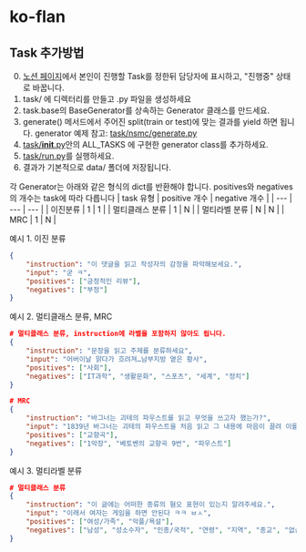 # ko-flan



## Task 추가방법
0. [노션 페이지](https://www.notion.so/c421dc9deeec42e092a1631602723ddb?v=c0e6ecf3cece4a09a381a91d3ac7dfa3&pvs=4)에서 본인이 진행할 Task를 정한뒤 담당자에 표시하고, "진행중" 상태로 바꿉니다.
1. task/ 에 디렉터리를 만들고 .py 파일을 생성하세요
2. task.base의 BaseGenerator를 상속하는 Generator 클래스를 만드세요.
3. generate() 메서드에서 주어진 split(train or test)에 맞는 결과를 yield 하면 됩니다. generator 예제 참고: [task/nsmc/generate.py](./task/nsmc/generate.py)
4. [task/__init__.py](task/__init__.py)안의 ALL_TASKS 에 구현한 generator class를 추가하세요.
5. [task/run.py](task/run.py)를 실행하세요.
6. 결과가 기본적으로 data/ 폴더에 저장됩니다.


각 Generator는 아래와 같은 형식의 dict를 반환해야 합니다. positives와 negatives의 개수는 task에 따라 다릅니다
| task 유형 | positive 개수 | negative 개수 |
| --- | --- | --- |
| 이진분류 | 1 | 1 |
| 멀티클래스 분류 | 1 | N |
| 멀티라벨 분류 | N | N |
| MRC | 1 | N |

예시 1. 이진 분류
```json
{
    "instruction": "이 댓글을 읽고 작성자의 감정을 파악해보세요.", 
    "input": "굳 ㅋ", 
    "positives": ["긍정적인 리뷰"], 
    "negatives": ["부정"]
}
```

예시 2. 멀티클래스 분류, MRC
```json
# 멀티클래스 분류, instruction에 라벨을 포함하지 않아도 됩니다.
{
    "instruction": "문장을 읽고 주제를 분류하세요",
    "input": "어버이날 맑다가 흐려져…남부지방 옅은 황사",
    "positives": ["사회"],
    "negatives": ["IT과학", "생활문화", "스포츠", "세계", "정치"]
}

# MRC 
{
    "instruction": "바그너는 괴테의 파우스트를 읽고 무엇을 쓰고자 했는가?", 
    "input": "1839년 바그너는 괴테의 파우스트을 처음 읽고 그 내용에 마음이 끌려 이를 소재로 해서 하나의 교향곡을 쓰려는 뜻을 갖는다. 이 시기 바그너는 1838년에 빛 독촉으로 산전수전을 다 걲은 상황이라 좌절과 실망에 가득했으며 메피스토펠레스를 만나는 파우스트의 심경에 공감했다고 한다. 또한 파리에서 아브네크의 지휘로 파리 음악원 관현악단이 연주하는 베토벤의 교향곡 9번을 듣고 깊은 감명을 받았는데, 이것이 이듬해 1월에 파우스트의 서곡으로 쓰여진 이 작품에 조금이라도 영향을 끼쳤으리라는 것은 의심할 여지가 없다. 여기의 라단조 조성의 경우에도 그의 전기에 적혀 있는 것처럼 단순한 정신적 피로나 실의가 반영된 것이 아니라 베토벤의 합창교향곡 조성의 영향을 받은 것을 볼 수 있다. 그렇게 교향곡 작곡을 1839년부터 40년에 걸쳐 파리에서 착수했으나 1악장을 쓴 뒤에 중단했다. 또한 작품의 완성과 동시에 그는 이 서곡(1악장)을 파리 음악원의 연주회에서 연주할 파트보까지 준비하였으나, 실제로는 이루어지지는 않았다. 결국 초연은 4년 반이 지난 후에 드레스덴에서 연주되었고 재연도 이루어졌지만, 이후에 그대로 방치되고 말았다. 그 사이에 그는 리엔치와 방황하는 네덜란드인을 완성하고 탄호이저에도 착수하는 등 분주한 시간을 보냈는데, 그런 바쁜 생활이 이 곡을 잊게 한 것이 아닌가 하는 의견도 있다.", 
    "positives": ["교향곡"], 
    "negatives": ["1악장", "베토벤의 교향곡 9번", "파우스트"]
}
```

예시 3. 멀티라벨 분류
```json
# 멀티클래스 분류
{
    "instruction": "이 글에는 어떠한 종류의 혐오 표현이 있는지 알려주세요.", 
    "input": "이래서 여자는 게임을 하면 안된다 ㅋㅋ ㅂㅅ",
    "positives": ["여성/가족", "악플/욕설"],
    "negatives": ["남성", "성소수자", "인종/국적", "연령", "지역", "종교", "없습니다"]
}
